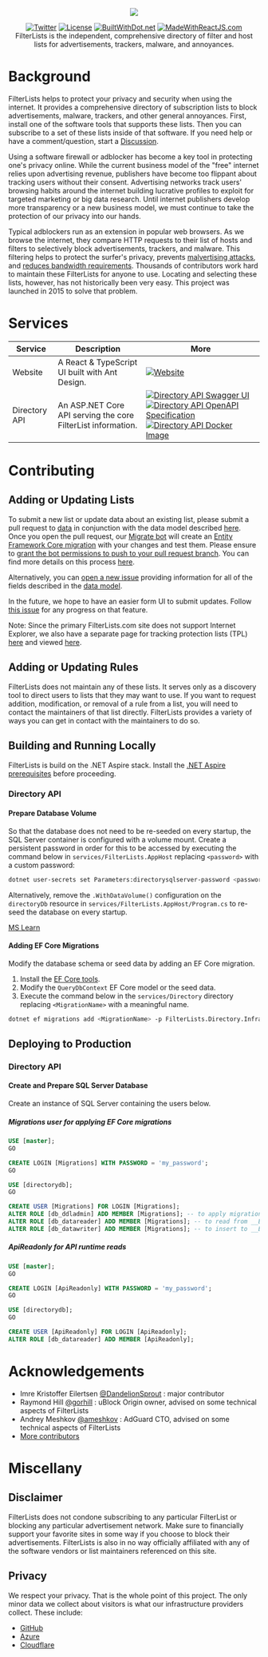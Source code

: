 <p align="center"><img src="https://github.com/collinbarrett/FilterLists/blob/main/img/logo_filterlists_outlined.png"></p>

<p align="center"><a href="https://twitter.com/FilterLists"><img alt="Twitter" src="https://img.shields.io/twitter/follow/FilterLists?style=social"></a>
<a href="https://github.com/collinbarrett/FilterLists/blob/main/LICENSE"><img alt="License" src="https://img.shields.io/github/license/collinbarrett/filterlists.svg?label=License"></a>
<a href="https://builtwithdot.net/project/125/filterlists"><img alt="BuiltWithDot.net" src="https://builtwithdot.net/project/125/filterlists/badge" /></a>
<a href="https://madewithreactjs.com/p/filterlists/shield-link"><img alt="MadeWithReactJS.com" src="https://madewithreactjs.com/storage/repo-shields/2335-shield.svg"/></a>
<br/>FilterLists is the independent, comprehensive directory of filter and host lists for advertisements, trackers, malware, and annoyances.</p>

# Background

FilterLists helps to protect your privacy and security when using the internet. It provides a comprehensive directory of subscription lists to block advertisements, malware, trackers, and other general annoyances. First, install one of the software tools that supports these lists. Then you can subscribe to a set of these lists inside of that software. If you need help or have a comment/question, start a [Discussion](https://github.com/collinbarrett/FilterLists/discussions).

Using a software firewall or adblocker has become a key tool in protecting one's privacy online. While the current business model of the "free" internet relies upon advertising revenue, publishers have become too flippant about tracking users without their consent. Advertising networks track users' browsing habits around the internet building lucrative profiles to exploit for targeted marketing or big data research. Until internet publishers develop more transparency or a new business model, we must continue to take the protection of our privacy into our hands.

Typical adblockers run as an extension in popular web browsers. As we browse the internet, they compare HTTP requests to their list of hosts and filters to selectively block advertisements, trackers, and malware. This filtering helps to protect the surfer's privacy, prevents [malvertising attacks](http://www.wired.com/insights/2014/11/malvertising-is-cybercriminals-latest-sweet-spot/ "Why Malvertising Is Cybercriminals' Latest Sweet Spot - Wired"), and [reduces bandwidth requirements](http://venturebeat.com/2015/07/08/blocking-ads-can-cut-network-traffic-25-to-40-study-shows/ 'Blocking Ads Can Cut Network Traffic 25% to 40%, Study Shows - VentureBeat'). Thousands of contributors work hard to maintain these FilterLists for anyone to use. Locating and selecting these lists, however, has not historically been very easy. This project was launched in 2015 to solve that problem.

# Services

| Service       | Description                                                                               | More                                                                                                                                                                                                                                                                                                                                                                                                                                                                                                                                                                                                                                                                                                                                                                                                                                                                                                                                                                                                                                                                                                                                                                                                                                                                                                                                      |
| ------------- | ----------------------------------------------------------------------------------------- | ----------------------------------------------------------------------------------------------------------------------------------------------------------------------------------------------------------------------------------------------------------------------------------------------------------------------------------------------------------------------------------------------------------------------------------------------------------------------------------------------------------------------------------------------------------------------------------------------------------------------------------------------------------------------------------------------------------------------------------------------------------------------------------------------------------------------------------------------------------------------------------------------------------------------------------------------------------------------------------------------------------------------------------------------------------------------------------------------------------------------------------------------------------------------------------------------------------------------------------------------------------------------------------------------------------------------------------------- |
| Website       | A React & TypeScript UI built with Ant Design.                                            | [![Website](https://img.shields.io/website-up-down-green-red/http/shields.io.svg?label=Website)](https://filterlists.com/)                                                                                                                                                                                                                                                                                                                                                                                                               |
| Directory API | An ASP.NET Core API serving the core FilterList information.                              | [![Directory API Swagger UI](https://img.shields.io/website-up-down-green-red/http/shields.io.svg?label=API%20Docs)](https://api.filterlists.com) [![Directory API OpenAPI Specification](https://img.shields.io/swagger/valid/3.0?specUrl=https%3A%2F%2Fapi.filterlists.com%2Fswagger%2Fv1%2Fswagger.json)](https://api.filterlists.com/swagger/v1/swagger.json) [![Directory API Docker Image](https://img.shields.io/badge/docker%20image-directory--api-blue?label=Docker%20Image)](https://github.com/users/collinbarrett/packages/container/package/filterlists-directory-api)

# Contributing

## Adding or Updating Lists

To submit a new list or update data about an existing list, please submit a pull request to [data](https://github.com/collinbarrett/FilterLists/tree/main/services/Directory/data) in conjunction with the data model described [here](https://github.com/collinbarrett/FilterLists/wiki/Data-Model_sidebar). Once you open the pull request, our [Migrate bot](https://github.com/collinbarrett/FilterLists/blob/main/services/Directory/azure-pipelines.migrate.yaml) will create an [Entity Framework Core migration](https://docs.microsoft.com/en-us/ef/core/managing-schemas/migrations/?tabs=dotnet-core-cli) with your changes and test them. Please ensure to [grant the bot permissions to push to your pull request branch](https://help.github.com/en/github/collaborating-with-issues-and-pull-requests/allowing-changes-to-a-pull-request-branch-created-from-a-fork). You can find more details on this process [here](https://github.com/collinbarrett/FilterLists/issues/1674).

Alternatively, you can [open a new issue](https://github.com/collinbarrett/FilterLists/issues/new) providing information for all of the fields described in the [data model](https://github.com/collinbarrett/FilterLists/wiki/Data-Model_sidebar).

In the future, we hope to have an easier form UI to submit updates. Follow [this issue](https://github.com/collinbarrett/FilterLists/issues/372) for any progress on that feature.

Note: Since the primary FilterLists.com site does not support Internet Explorer, we also have a separate page for tracking protection lists (TPL) [here](https://github.com/collinbarrett/FilterLists/blob/main/web/public/tpl.html) and viewed [here](https://filterlists.com/tpl.html).

## Adding or Updating Rules

FilterLists does not maintain any of these lists. It serves only as a discovery tool to direct users to lists that they may want to use. If you want to request addition, modification, or removal of a rule from a list, you will need to contact the maintainers of that list directly. FilterLists provides a variety of ways you can get in contact with the maintainers to do so.

## Building and Running Locally

FilterLists is build on the .NET Aspire stack. Install the [.NET Aspire prerequisites](https://learn.microsoft.com/en-us/dotnet/aspire/fundamentals/setup-tooling) before proceeding.

### Directory API

#### Prepare Database Volume

So that the database does not need to be re-seeded on every startup, the SQL Server container is configured with a volume mount. Create a persistent password in order for this to be accessed by executing the command below in `services/FilterLists.AppHost` replacing `<password>` with a custom password:

```bash
dotnet user-secrets set Parameters:directorysqlserver-password <password>
```

Alternatively, remove the `.WithDataVolume()` configuration on the `directoryDb` resource in `services/FilterLists.AppHost/Program.cs` to re-seed the database on every startup.

[MS Learn](https://learn.microsoft.com/en-us/dotnet/aspire/fundamentals/persist-data-volumes)

#### Adding EF Core Migrations

Modify the database schema or seed data by adding an EF Core migration. 

1. Install the [EF Core tools](https://learn.microsoft.com/en-us/ef/core/cli/dotnet#installing-the-tools).
2. Modify the `QueryDbContext` EF Core model or the seed data.
3. Execute the command below in the `services/Directory` directory replacing `<MigrationName>` with a meaningful name.

```bash
dotnet ef migrations add <MigrationName> -p FilterLists.Directory.Infrastructure.Migrations -s FilterLists.Directory.Api
```

## Deploying to Production

### Directory API

#### Create and Prepare SQL Server Database

Create an instance of SQL Server containing the users below.

##### Migrations user for applying EF Core migrations

```sql
USE [master];
GO

CREATE LOGIN [Migrations] WITH PASSWORD = 'my_password';
GO

USE [directorydb];
GO

CREATE USER [Migrations] FOR LOGIN [Migrations];
ALTER ROLE [db_ddladmin] ADD MEMBER [Migrations]; -- to apply migrations
ALTER ROLE [db_datareader] ADD MEMBER [Migrations]; -- to read from __EFMigrationsHistory
ALTER ROLE [db_datawriter] ADD MEMBER [Migrations]; -- to insert to __EFMigrationsHistory
```

##### ApiReadonly for API runtime reads

```sql
USE [master];
GO

CREATE LOGIN [ApiReadonly] WITH PASSWORD = 'my_password';
GO

USE [directorydb];
GO

CREATE USER [ApiReadonly] FOR LOGIN [ApiReadonly];
ALTER ROLE [db_datareader] ADD MEMBER [ApiReadonly];
```

# Acknowledgements

- Imre Kristoffer Eilertsen [@DandelionSprout](https://github.com/DandelionSprout) : major contributor
- Raymond Hill [@gorhill](https://github.com/gorhill) : uBlock Origin owner, advised on some technical aspects of FilterLists
- Andrey Meshkov [@ameshkov](https://github.com/ameshkov) : AdGuard CTO, advised on some technical aspects of FilterLists
- [More contributors](https://github.com/collinbarrett/FilterLists/graphs/contributors)

# Miscellany

## Disclaimer

FilterLists does not condone subscribing to any particular FilterList or blocking any particular advertisement network. Make sure to financially support your favorite sites in some way if you choose to block their advertisements. FilterLists is also in no way officially affiliated with any of the software vendors or list maintainers referenced on this site.

## Privacy

We respect your privacy. That is the whole point of this project. The only minor data we collect about visitors is what our infrastructure providers collect. These include:

- [GitHub](https://help.github.com/articles/github-privacy-statement/)
- [Azure](https://azure.microsoft.com/en-us/explore/trusted-cloud/privacy/)
- [Cloudflare](https://www.cloudflare.com/analytics/)
